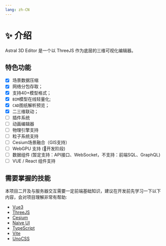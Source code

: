 ```yaml
---
lang: zh-CN
---
```


# :sparkles: 介绍
Astral 3D Editor 是一个以 ThreeJS 作为底层的三维可视化编辑器。<br>

## 特色功能
- [x] 场景数据压缩
- [x] 网络分包存取；
- [x] 支持40+模型格式；
- [x] `BIM`模型在线轻量化;
- [x] `CAD`图纸解析预览；
- [x] 二三维联动；
- [ ] 插件系统
- [ ] 动画编辑器
- [ ] 物理引擎支持
- [ ] 粒子系统支持
- [ ] Cesium场景融合（GIS支持）
- [ ] WebGPU 支持 (:tada:开发阶段)
- [ ] 数据组件 (暂定支持：API接口、WebSocket，不支持：前端SQL、GraphQL)
- [ ] VUE / React 组件支持

## 需要掌握的技能

本项目二开及与服务器交互需要一定前端基础知识，建议在开发前先学习一下以下内容，会对项目理解非常有帮助:
- [Vue3](https://vuejs.org/)
- [ThreeJS](https://threejs.org/)
- [Cesium](https://www.cesium.com/)
- [Naive UI](https://www.naiveui.com/zh-CN/os-theme)
- [TypeScript](https://www.typescriptlang.org/)
- [Vite](https://vitejs.dev/)
- [UnoCSS](https://uno.antfu.me/)


